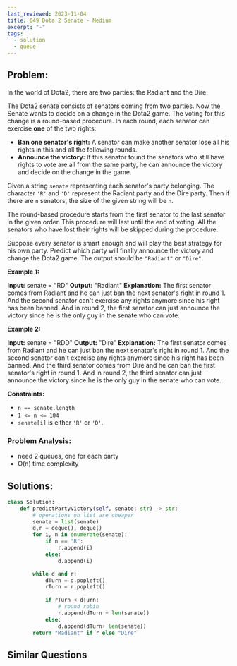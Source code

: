```yaml
---
last_reviewed: 2023-11-04
title: 649 Dota 2 Senate - Medium
excerpt: "-"
tags:
  - solution
  - queue
---
```

## Problem:
In the world of Dota2, there are two parties: the Radiant and the Dire.

The Dota2 senate consists of senators coming from two parties. Now the Senate wants to decide on a change in the Dota2 game. The voting for this change is a round-based procedure. In each round, each senator can exercise **one** of the two rights:

- **Ban one senator's right:** A senator can make another senator lose all his rights in this and all the following rounds.
- **Announce the victory:** If this senator found the senators who still have rights to vote are all from the same party, he can announce the victory and decide on the change in the game.

Given a string `senate` representing each senator's party belonging. The character `'R'` and `'D'` represent the Radiant party and the Dire party. Then if there are `n` senators, the size of the given string will be `n`.

The round-based procedure starts from the first senator to the last senator in the given order. This procedure will last until the end of voting. All the senators who have lost their rights will be skipped during the procedure.

Suppose every senator is smart enough and will play the best strategy for his own party. Predict which party will finally announce the victory and change the Dota2 game. The output should be `"Radiant"` or `"Dire"`.

**Example 1:**

**Input:** senate = "RD"
**Output:** "Radiant"
**Explanation:** 
The first senator comes from Radiant and he can just ban the next senator's right in round 1. 
And the second senator can't exercise any rights anymore since his right has been banned. 
And in round 2, the first senator can just announce the victory since he is the only guy in the senate who can vote.

**Example 2:**

**Input:** senate = "RDD"
**Output:** "Dire"
**Explanation:** 
The first senator comes from Radiant and he can just ban the next senator's right in round 1. 
And the second senator can't exercise any rights anymore since his right has been banned. 
And the third senator comes from Dire and he can ban the first senator's right in round 1. 
And in round 2, the third senator can just announce the victory since he is the only guy in the senate who can vote.

**Constraints:**

- `n == senate.length`
- `1 <= n <= 104`
- `senate[i]` is either `'R'` or `'D'`.
### Problem Analysis:

- need 2 queues, one for each party
- O(n) time complexity


## Solutions:

```python
class Solution:
    def predictPartyVictory(self, senate: str) -> str:
        # operations on list are cheaper
        senate = list(senate)
        d,r = deque(), deque()
        for i, n in enumerate(senate):
            if n == "R":
                r.append(i)
            else:
                d.append(i)

        while d and r:
            dTurn = d.popleft()
            rTurn = r.popleft()
        
            if rTurn < dTurn:
                # round robin
                r.append(dTurn + len(senate))
            else:
                d.append(dTurn+ len(senate))
        return "Radiant" if r else "Dire"
```

## Similar Questions